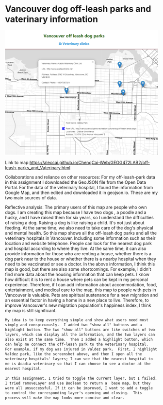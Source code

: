 # Vancouver dog off-leash parks and vaterinary information

![](highlightedPark-WIth-vaterianry.png)

Link to map:https://aleccai.github.io/ChengCai-Web/GEOG472LAB2/off-leash-parks_and_Vaterinary.html

Collaborations and reliance on other resources:
    For my off-leash-park data in this assignment I downloaded the GeoJSON file from the Open Data Portal. For the data of the veterinary hospital, I found the information from Google Map, and then edited and downloaded it in geojson.io. These are my two main sources of data.

Reflective analysis: 
    The primary users of this map are people who own dogs.  I am creating this map because I have two dogs , a poodle and a husky, and I have raised them for six years, so I understand the difficulties of raising a dog.  Raising a dog is like raising a child. It's not just about feeding. At the same time, we also need to take care of the dog's physical and mental health.  So this map shows all the off-leash dog parks and all the veterinary hospitals in Vancouver. Including some information such as their location and website telephone.  People can look for the nearest dog park and hospital according to where they live. At the same time, it can also provide information for those who are renting a house, whether there is a dog park near to the house or whether there is a nearby hospital when they need to be vaccinated or see a doctor.  In the above information, I think this map is good, but there are also some shortcomings. For example, I didn't find more data about the housing information that can keep pets. I know how difficult it is to rent a house where pets can be kept in my personal experience. Therefore, if I can add information about accommodation, food, entertainment, and medical care to the map, this map to people with pets in Vancouver is valuable. Pets are spiritual sustenance for a new migration and an essential factor in having a home in a new place to live. Therefore, to improve Vancouver's new migration population's happiness index, I think my map is still significant.

    My idea is to keep everything simple and show what users need most simply and conspicuously.  I added two "show all" buttons and a highlight button. The two "show all" buttons are like switches of two layers, which can display all the information, and the two layers can also exist at the same time.  Then I added a highlight button, which can help me connect the off-leash park to the veterinary hospital.  For example, if my dog ​​was injured in Valdez park.  First, I highlight Valdez park, like the screenshot above, and then I open all the veterinary hospitals' layers; I can see that the nearest hospital to me is Acadia veterinary so that I can choose to see a doctor at the nearest hospital.

    In this assignment, I tried to toggle the current layer, but I failed. I tried removeLayer and use Boolean to return a  base map, but they were all unsuccessful. If it can be improved, I want to add a toggle to control the corresponding layer's opening and closing.  This process will make the map looks more concise and clear.
